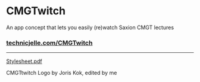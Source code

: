 # CMGTwitch

An app concept that lets you easily (re)watch Saxion CMGT lectures

### [technicjelle.com/CMGTwitch](https://technicjelle.com/CMGTwitch/)

---

[Stylesheet.pdf](https://github.com/TechnicJelle/CMGTwitch/blob/main/.github/Stylesheet.pdf)

CMGTtwitch Logo by Joris Kok, edited by me
